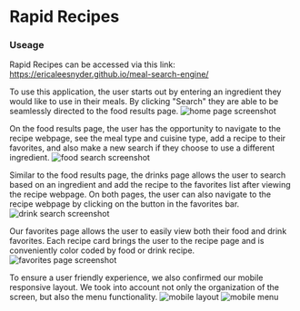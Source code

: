 # Rapid Recipes

### Useage
Rapid Recipes can be accessed via this link:
https://ericaleesnyder.github.io/meal-search-engine/


To use this application, the user starts out by entering an ingredient they would like to use in their meals. By clicking "Search" they are able to be seamlessly directed to the food results page. 
![home page screenshot](./assets/images/home-screenshot.png)

On the food results page, the user has the opportunity to navigate to the recipe webpage, see the meal type and cuisine type, add a recipe to their favorites, and also make a new search if they choose to use a different ingredient. 
![food search screenshot](./assets/images/food-screenshot.png)

Similar to the food results page, the drinks page allows the user to search based on an ingredient and add the recipe to the favorites list after viewing the recipe webpage. On both pages, the user can also navigate to the recipe webpage by clicking on the button in the favorites bar. 
![drink search screenshot](./assets/images/drink-screenshot.png)

Our favorites page allows the user to easily view both their food and drink favorites. Each recipe card brings the user to the recipe page and is conveniently color coded by food or drink recipe. 
![favorites page screenshot](./assets/images/fav-screenshot.png)

To ensure a user friendly experience, we also confirmed our mobile responsive layout. We took into account not only the organization of the screen, but also the menu functionality. 
![mobile layout](./assets/images/mobile-screenshot.png) ![mobile menu](./assets/images/mobile-menu.png)

